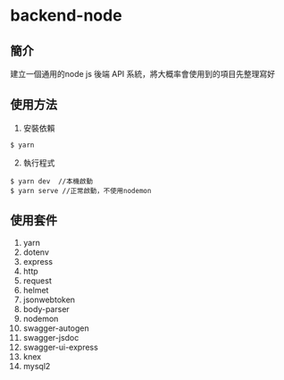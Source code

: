 # backend-node

## 簡介

建立一個通用的node js 後端 API 系統，將大概率會使用到的項目先整理寫好

## 使用方法 

1. 安裝依賴

```
$ yarn 
```

2. 執行程式
```
$ yarn dev  //本機啟動
$ yarn serve //正常啟動，不使用nodemon
```

## 使用套件

1. yarn 
2. dotenv
3. express
4. http
5. request
6. helmet
7. jsonwebtoken
8. body-parser
9. nodemon
10. swagger-autogen
11. swagger-jsdoc
12. swagger-ui-express
13. knex
14. mysql2
